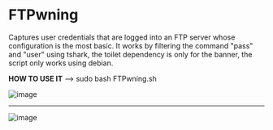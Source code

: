 # FTPwning
Captures user credentials that are logged into an FTP server whose configuration is the most basic. It works by filtering the command "pass" and "user" using tshark, the toilet dependency is only for the banner, the script only works using debian.

**HOW TO USE IT** -->  sudo bash FTPwning.sh

![image](https://user-images.githubusercontent.com/109216376/216805297-f5b68f18-d60e-4c96-b809-1a79354cdc59.png)

-----------------------------------------------------

![image](https://user-images.githubusercontent.com/109216376/216805331-89e316c3-21b7-467b-a3ca-069f3f1d0f34.png)


